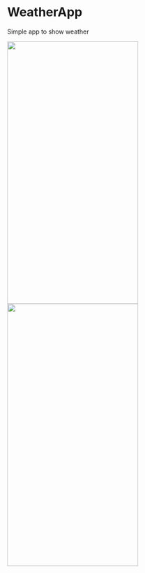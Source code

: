 # WeatherApp
Simple app to show weather

<img src="https://user-images.githubusercontent.com/87355480/155848588-361c9cb2-caa5-40cd-a15d-c08fca73bcb5.png" width="300" height="600">
<img src="https://user-images.githubusercontent.com/87355480/155848590-95994473-f578-4343-8567-6447841fc202.png" width="300" height="600">
